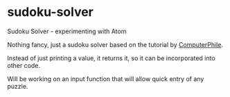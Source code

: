 # sudoku-solver

Sudoku Solver - experimenting with Atom

Nothing fancy, just a sudoku solver based on the tutorial by [ComputerPhile](#https://www.youtube.com/watch?v=G_UYXzGuqvM).

Instead of just printing a value, it returns it, so it can be incorporated into other code.

Will be working on an input function that will allow quick entry of any puzzle. 
